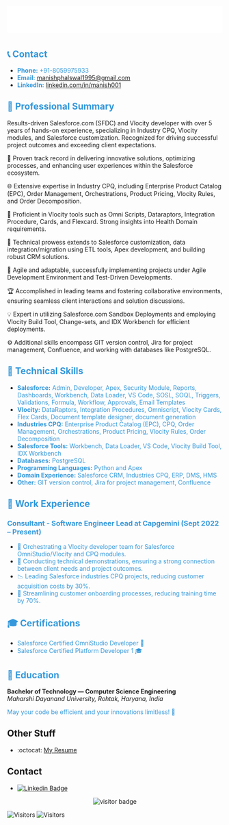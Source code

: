 <h1 align="center">
  <img src="https://github.com/manish-phalswal/manish-phalswal/blob/main/name.svg" />
</h1>
<!-- Contact Section -->
<h2><span style="color:#3498DB;">📞 Contact</span></h2>

- <span style="color:#3498DB;">**Phone:** +91-8059975933</span>
- <span style="color:#3498DB;">**Email:** [manishphalswal1995@gmail.com](mailto:manishphalswal1995@gmail.com)</span>
- <span style="color:#3498DB;">**LinkedIn:** [linkedin.com/in/manish001](https://www.linkedin.com/in/manish001)</span>

<!-- Professional Summary Section -->
<h2><span style="color:#3498DB;">💼 Professional Summary</span></h2>

Results-driven Salesforce.com (SFDC) and Vlocity developer with over 5 years of hands-on experience, specializing in Industry CPQ, Vlocity modules, and Salesforce customization. Recognized for driving successful project outcomes and exceeding client expectations.

🚀 Proven track record in delivering innovative solutions, optimizing processes, and enhancing user experiences within the Salesforce ecosystem.

🌐 Extensive expertise in Industry CPQ, including Enterprise Product Catalog (EPC), Order Management, Orchestrations, Product Pricing, Vlocity Rules, and Order Decomposition.

🎯 Proficient in Vlocity tools such as Omni Scripts, Dataraptors, Integration Procedure, Cards, and Flexcard. Strong insights into Health Domain requirements.

🔧 Technical prowess extends to Salesforce customization, data integration/migration using ETL tools, Apex development, and building robust CRM solutions.

🔄 Agile and adaptable, successfully implementing projects under Agile Development Environment and Test-Driven Developments.

🏆 Accomplished in leading teams and fostering collaborative environments, ensuring seamless client interactions and solution discussions.

💡 Expert in utilizing Salesforce.com Sandbox Deployments and employing Vlocity Build Tool, Change-sets, and IDX Workbench for efficient deployments.

⚙️ Additional skills encompass GIT version control, Jira for project management, Confluence, and working with databases like PostgreSQL.

<!-- Feel free to customize further based on your specific achievements and experiences. -->

<!-- Technical Skills Section -->
<h2><span style="color:#3498DB;">🔧 Technical Skills</span></h2>

- <span style="color:#3498DB;">**Salesforce:** Admin, Developer, Apex, Security Module, Reports, Dashboards, Workbench, Data Loader, VS Code, SOSL, SOQL, Triggers, Validations, Formula, Workflow, Approvals, Email Templates</span>
- <span style="color:#3498DB;">**Vlocity:** DataRaptors, Integration Procedures, Omniscript, Vlocity Cards, Flex Cards, Document template designer, document generation</span>
- <span style="color:#3498DB;">**Industries CPQ:** Enterprise Product Catalog (EPC), CPQ, Order Management, Orchestrations, Product Pricing, Vlocity Rules, Order Decomposition</span>
- <span style="color:#3498DB;">**Salesforce Tools:** Workbench, Data Loader, VS Code, Vlocity Build Tool, IDX Workbench</span>
- <span style="color:#3498DB;">**Databases:** PostgreSQL</span>
- <span style="color:#3498DB;">**Programming Languages:** Python and Apex</span>
- <span style="color:#3498DB;">**Domain Experience:** Salesforce CRM, Industries CPQ, ERP, DMS, HMS</span>
- <span style="color:#3498DB;">**Other:** GIT version control, Jira for project management, Confluence</span>

<!-- Work Experience Section -->
<h2><span style="color:#3498DB;">💼 Work Experience</span></h2>

### <span style="color:#3498DB;">Consultant - Software Engineer Lead at Capgemini (Sept 2022 – Present)</span>

- <span style="color:#3498DB;">🎯 Orchestrating a Vlocity developer team for Salesforce OmniStudio/Vlocity and CPQ modules.</span>
- <span style="color:#3498DB;">🚀 Conducting technical demonstrations, ensuring a strong connection between client needs and project outcomes.</span>
- <span style="color:#3498DB;">📉 Leading Salesforce industries CPQ projects, reducing customer acquisition costs by 30%.</span>
- <span style="color:#3498DB;">🔄 Streamlining customer onboarding processes, reducing training time by 70%.</span>

<!-- Additional Work Experience Sections -->

<!-- Certifications Section -->
<h2><span style="color:#3498DB;">🎓 Certifications</span></h2>

- <span style="color:#3498DB;">Salesforce Certified OmniStudio Developer 🧙</span>
- <span style="color:#3498DB;">Salesforce Certified Platform Developer 1 🎓</span>

<!-- Education Section -->
<h2><span style="color:#3498DB;">🏫 Education</span></h2>

**Bachelor of Technology — Computer Science Engineering**  
*Maharshi Dayanand University, Rohtak, Haryana, India*

<span style="color:#3498DB;">May your code be efficient and your innovations limitless! 🌟</span>

## Other Stuff
  - :octocat: [My Resume](https://drive.google.com/file/d/1io5UYTOKCzsz3z4oHm2oa7Go9ZWcrbmT/view?usp=drivesdk)

## Contact
- [![Linkedin Badge](https://img.shields.io/badge/-manish-blue?style=flat-square&logo=Linkedin&logoColor=white&link=https://www.linkedin.com/in/manish001/)](https://www.linkedin.com/in/manish001/) 

<p  align="center">
  <img src="https://visitor-badge.glitch.me/badge?page_id=manish-phalswal.353990664" alt="visitor badge"/>
</p>

<!-- Visitor Counter Badge -->
![Visitors](https://visitor-badge.glitch.me/badge?page_id=manish-phalswal.353990664)
![Visitors](https://shields.io/badge/dynamic/json?color=blue&label=Visitors&query=%24.value&url=https%3A%2F%2Fapi.countapi.xyz%2Fget%2Fmanish-phalswal%2F353990664%2Fvisits)